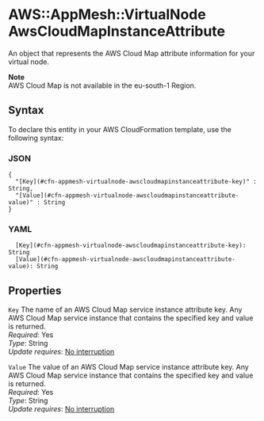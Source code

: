 # AWS::AppMesh::VirtualNode AwsCloudMapInstanceAttribute<a name="aws-properties-appmesh-virtualnode-awscloudmapinstanceattribute"></a>

An object that represents the AWS Cloud Map attribute information for your virtual node\.

**Note**  
AWS Cloud Map is not available in the eu\-south\-1 Region\.

## Syntax<a name="aws-properties-appmesh-virtualnode-awscloudmapinstanceattribute-syntax"></a>

To declare this entity in your AWS CloudFormation template, use the following syntax:

### JSON<a name="aws-properties-appmesh-virtualnode-awscloudmapinstanceattribute-syntax.json"></a>

```
{
  "[Key](#cfn-appmesh-virtualnode-awscloudmapinstanceattribute-key)" : String,
  "[Value](#cfn-appmesh-virtualnode-awscloudmapinstanceattribute-value)" : String
}
```

### YAML<a name="aws-properties-appmesh-virtualnode-awscloudmapinstanceattribute-syntax.yaml"></a>

```
  [Key](#cfn-appmesh-virtualnode-awscloudmapinstanceattribute-key): String
  [Value](#cfn-appmesh-virtualnode-awscloudmapinstanceattribute-value): String
```

## Properties<a name="aws-properties-appmesh-virtualnode-awscloudmapinstanceattribute-properties"></a>

`Key`  <a name="cfn-appmesh-virtualnode-awscloudmapinstanceattribute-key"></a>
The name of an AWS Cloud Map service instance attribute key\. Any AWS Cloud Map service instance that contains the specified key and value is returned\.  
*Required*: Yes  
*Type*: String  
*Update requires*: [No interruption](https://docs.aws.amazon.com/AWSCloudFormation/latest/UserGuide/using-cfn-updating-stacks-update-behaviors.html#update-no-interrupt)

`Value`  <a name="cfn-appmesh-virtualnode-awscloudmapinstanceattribute-value"></a>
The value of an AWS Cloud Map service instance attribute key\. Any AWS Cloud Map service instance that contains the specified key and value is returned\.  
*Required*: Yes  
*Type*: String  
*Update requires*: [No interruption](https://docs.aws.amazon.com/AWSCloudFormation/latest/UserGuide/using-cfn-updating-stacks-update-behaviors.html#update-no-interrupt)